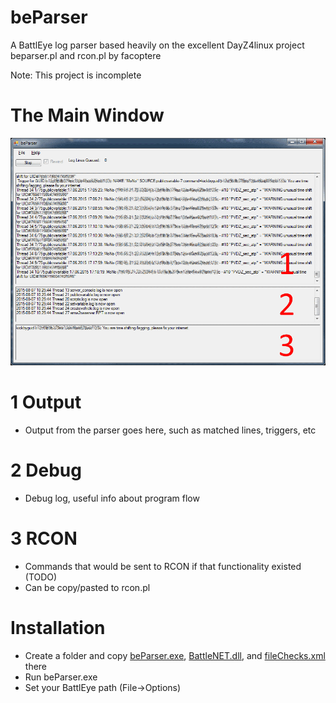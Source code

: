 # beParser
A BattlEye log parser based heavily on the excellent DayZ4linux project beparser.pl and rcon.pl by facoptere

Note: This project is incomplete

# The Main Window
![Main Window](misc/beParser_window.png?raw=true "The Main Window")
# 1 Output
* Output from the parser goes here, such as matched lines, triggers, etc

# 2 Debug
* Debug log, useful info about program flow
 
# 3 RCON
* Commands that would be sent to RCON if that functionality existed (TODO)
* Can be copy/pasted to rcon.pl

# Installation
* Create a folder and copy [beParser.exe](Install/beParser.exe?raw=true), [BattleNET.dll](Install/BattleNET.dll?raw=true), and [fileChecks.xml](Install/fileChecks.xml?raw=true) there
* Run beParser.exe
* Set your BattlEye path (File->Options)
